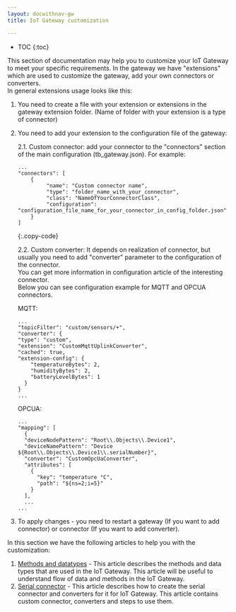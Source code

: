 ```yaml
---
layout: docwithnav-gw
title: IoT Gateway customization

---
```



* TOC
{:toc}

This section of documentation may help you to customize your IoT Gateway to meet your specific requirements.
In the gateway we have "extensions" which are used to customize the gateway, add your own connectors or converters.  
In general extensions usage looks like this:
1. You need to create a file with your extension or extensions in the gateway extension folder. (Name of folder with your extension is a type of connector)
2. You need to add your extension to the configuration file of the gateway:  

    2.1. Custom connector: add your connector to the "connectors" section of the main configuration (tb_gateway.json). For example:  
    ```
    ...
    "connectors": [
        {
             "name": "Custom connector name",
             "type": "folder_name_with_your_connector",
             "class": "NameOfYourConnectorClass",
             "configuration": "configuration_file_name_for_your_connector_in_config_folder.json"
        }
    ]
    ```  
    {:.copy-code}
    
    2.2. Custom converter: It depends on realization of connector, but usually you need to add "converter" parameter to the configuration of the connector.  
         You can get more information in configuration article of the interesting connector.  
         Below you can see configuration example for MQTT and OPCUA connectors.  
    
    MQTT:
    
    ```
    ...
    "topicFilter": "custom/sensors/+",
    "converter": {
    "type": "custom",
    "extension": "CustomMqttUplinkConverter",
    "cached": true,
    "extension-config": {
        "temperatureBytes": 2,
        "humidityBytes": 2,
        "batteryLevelBytes": 1
      }
    }
    ...
    ```  
    
    OPCUA:
      
    ```
    ...
    "mapping": [
      {
      "deviceNodePattern": "Root\\.Objects\\.Device1",
      "deviceNamePattern": "Device ${Root\\.Objects\\.Device1\\.serialNumber}",
      "converter": "CustomOpcUaConverter",
      "attributes": [
        {
          "key": "temperature °C",
          "path": "${ns=2;i=5}"
        }
      ],
      ...
    ...
    ```

3. To apply changes - you need to restart a gateway (If you want to add connector) or connector (If you want to add converter).  

In this section we have the following articles to help you with the customization:  

1. [Methods and datatypes](methods-and-datatypes.md) - This article describes the methods and data types that are used in the IoT Gateway.
    This article will be useful to understand flow of data and methods in the IoT Gateway.  
2. [Serial connector](serial-connector.md) - This article describes how to create the serial connector and converters for it for IoT Gateway.
    This article contains custom connector, converters and steps to use them.  

